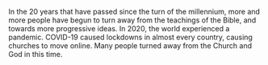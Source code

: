 In the 20 years that have passed since the turn of the millennium, more and more people have begun to turn away from the teachings of the Bible, and towards more progressive ideas. In 2020, the world experienced a pandemic. COVID-19 caused lockdowns in almost every country, causing churches to move online. Many people turned away from the Church and God in this time.